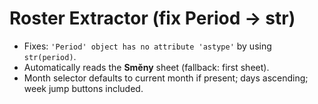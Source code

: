 # Roster Extractor (fix Period -> str)

- Fixes: `'Period' object has no attribute 'astype'` by using `str(period)`.
- Automatically reads the **Směny** sheet (fallback: first sheet).
- Month selector defaults to current month if present; days ascending; week jump buttons included.
